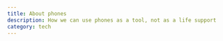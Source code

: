 ```yaml
---
title: About phones
description: How we can use phones as a tool, not as a life support
category: tech
---
```

